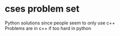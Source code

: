 # cses problem set
Python solutions since people seem to only use c++  
Problems are in c++ if too hard in python